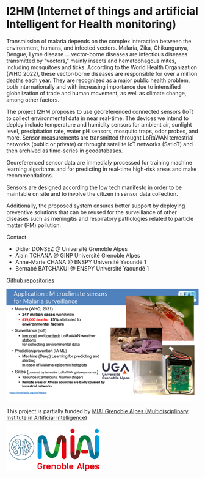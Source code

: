 # I2HM (Internet of things and artificial Intelligent for Health monitoring)

Transmission of malaria depends on the complex interaction between the environment, humans, and infected vectors. Malaria, Zika, Chikungunya, Dengue, Lyme disease ... vector-borne diseases are infectious diseases transmitted by "vectors," mainly insects and hematophagous mites, including mosquitoes and ticks. According to the World Health Organization (WHO 2022), these vector-borne diseases are responsible for over a million deaths each year. They are recognized as a major public health problem, both internationally and with increasing importance due to intensified globalization of trade and human movement, as well as climate change, among other factors.

The project I2HM proposes to use georeferenced connected sensors (IoT) to collect environmental data in near real-time. The devices we intend to deploy include temperature and humidity sensors for ambient air, sunlight level, precipitation rate, water pH sensors, mosquito traps, odor probes, and more. Sensor measurements are transmitted throught LoRaWAN terrestrial networks (public or private) or throught satellite IoT networks (SatIoT) and then archived as time-series in geodatabases.

Georeferenced sensor data are immedialy processed for training machine learning algorithms and for predicting in real-time high-risk areas and make recommendations.

Sensors are designed according the low tech manifesto in order to be maintable on site and to involve the citizen in sensor data collection.

Additionally, the proposed system ensures better support by deploying preventive solutions that can be reused for the surveillance of other diseases such as meningitis and respiratory pathologies related to particle matter (PM) pollution.

Contact
* Didier DONSEZ @ Université Grenoble Alpes
* Alain TCHANA @ GINP Université Grenoble Alpes
* Anne-Marie CHANA @ ENSPY Université Yaoundé 1
* Bernabé BATCHAKUI @ ENSPY Université Yaoundé 1

[Github repositories](https://github.com/i2hm/)

![slide](i2hm-slide.png)

This project is partially funded by [MIAI Grenoble Alpes (Multidisciplinary Institute in Artificial Intelligence)](https://miai.univ-grenoble-alpes.fr)

![MIAI](images/logoMIAI-rvb.png)

